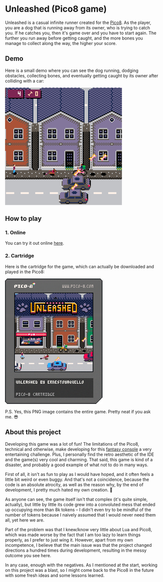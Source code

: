 # Unleashed (Pico8 game)

Unleashed is a casual infinite runner created for the [Pico8](https://www.lexaloffle.com/pico-8.php). As the player, you are a dog that is running away from its owner, who is trying to catch you. If he catches you, then it's game over and you have to start again. The further you run away before getting caught, and the more bones you manage to collect along the way, the higher your score.

## Demo

Here is a small demo where you can see the dog running, dodging obstacles, collecting bones, and eventually getting caught by its owner after colliding with a car:

![Animated GIF with a short demo for the Pico8 game "Unleashed"](unleashed-demo.gif)

## How to play

### 1. Online

You can try it out online [here](https://www.lexaloffle.com/bbs/cart_info.php?cid=unleashed).

### 2. Cartridge

Here is the cartridge for the game, which can actually be downloaded and played in the Pico8:

[<img src="unleashed.p8.png" style="width:320px;height:410px;image-rendering:pixelated" alt="The Pico8 cartridge for the game Unleashed" width="320" height="410">](unleashed.p8.png)

P.S. Yes, this PNG image contains the entire game. Pretty neat if you ask me. 😎

## About this project

Developing this game was a lot of fun! The limitations of the Pico8, technical and otherwise, make developing for this [fantasy console](https://en.wikipedia.org/wiki/Fantasy_video_game_console) a very entertaining challenge. Plus, I personally find the retro aesthetic of the IDE and the game(s) very cool and charming. That said, this game is kind of a disaster, and probably a good example of what not to do in many ways.

First of all, it isn't as fun to play as I would have hoped, and it often feels a little bit weird or even buggy. And that's not a coincidence, because the code is an absolute atrocity, as well as the reason why, by the end of development, I pretty much hated my own creation. 🙈

As anyone can see, the game itself isn't that complex (it's quite simple, actually), but little by little its code grew into a convoluted mess that ended up occupying more than 8k tokens – I didn't even try to be mindful of the number of tokens because I naively assumed that I would never need them all, yet here we are.

Part of the problem was that I knew/know very little about Lua and Pico8, which was made worse by the fact that I am too lazy to learn things properly, as I prefer to just wing it. However, apart from my own incompetence, I believe that the main issue was that the project changed directions a hundred times during development, resulting in the messy outcome you see here.

In any case, enough with the negatives. As I mentioned at the start, working on this project was a blast, so I might come back to the Pico8 in the future with some fresh ideas and some lessons learned.
